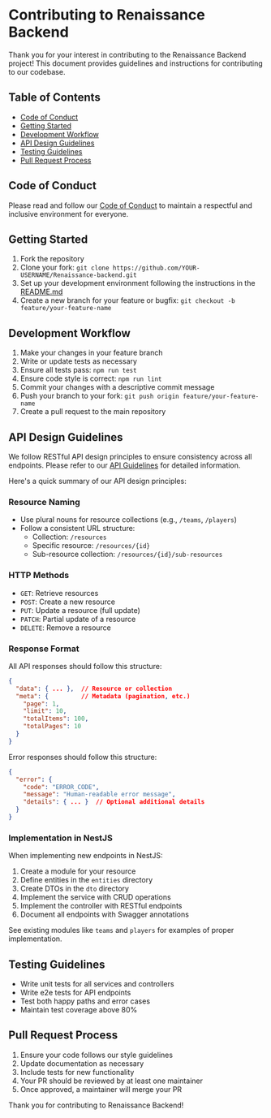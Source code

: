 # Contributing to Renaissance Backend

Thank you for your interest in contributing to the Renaissance Backend project! This document provides guidelines and instructions for contributing to our codebase.

## Table of Contents

- [Code of Conduct](#code-of-conduct)
- [Getting Started](#getting-started)
- [Development Workflow](#development-workflow)
- [API Design Guidelines](#api-design-guidelines)
- [Testing Guidelines](#testing-guidelines)
- [Pull Request Process](#pull-request-process)

## Code of Conduct

Please read and follow our [Code of Conduct](CODE_OF_CONDUCT.md) to maintain a respectful and inclusive environment for everyone.

## Getting Started

1. Fork the repository
2. Clone your fork: `git clone https://github.com/YOUR-USERNAME/Renaissance-backend.git`
3. Set up your development environment following the instructions in the [README.md](README.md)
4. Create a new branch for your feature or bugfix: `git checkout -b feature/your-feature-name`

## Development Workflow

1. Make your changes in your feature branch
2. Write or update tests as necessary
3. Ensure all tests pass: `npm run test`
4. Ensure code style is correct: `npm run lint`
5. Commit your changes with a descriptive commit message
6. Push your branch to your fork: `git push origin feature/your-feature-name`
7. Create a pull request to the main repository

## API Design Guidelines

We follow RESTful API design principles to ensure consistency across all endpoints. Please refer to our [API Guidelines](docs/API_GUIDELINES.md) for detailed information.

Here's a quick summary of our API design principles:

### Resource Naming

- Use plural nouns for resource collections (e.g., `/teams`, `/players`)
- Follow a consistent URL structure:
  - Collection: `/resources`
  - Specific resource: `/resources/{id}`
  - Sub-resource collection: `/resources/{id}/sub-resources`

### HTTP Methods

- `GET`: Retrieve resources
- `POST`: Create a new resource
- `PUT`: Update a resource (full update)
- `PATCH`: Partial update of a resource
- `DELETE`: Remove a resource

### Response Format

All API responses should follow this structure:

```json
{
  "data": { ... },  // Resource or collection
  "meta": {         // Metadata (pagination, etc.)
    "page": 1,
    "limit": 10,
    "totalItems": 100,
    "totalPages": 10
  }
}
```

Error responses should follow this structure:

```json
{
  "error": {
    "code": "ERROR_CODE",
    "message": "Human-readable error message",
    "details": { ... }  // Optional additional details
  }
}
```

### Implementation in NestJS

When implementing new endpoints in NestJS:

1. Create a module for your resource
2. Define entities in the `entities` directory
3. Create DTOs in the `dto` directory
4. Implement the service with CRUD operations
5. Implement the controller with RESTful endpoints
6. Document all endpoints with Swagger annotations

See existing modules like `teams` and `players` for examples of proper implementation.

## Testing Guidelines

- Write unit tests for all services and controllers
- Write e2e tests for API endpoints
- Test both happy paths and error cases
- Maintain test coverage above 80%

## Pull Request Process

1. Ensure your code follows our style guidelines
2. Update documentation as necessary
3. Include tests for new functionality
4. Your PR should be reviewed by at least one maintainer
5. Once approved, a maintainer will merge your PR

Thank you for contributing to Renaissance Backend!
